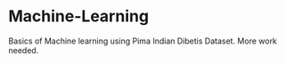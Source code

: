 # Machine-Learning


Basics of Machine learning using Pima Indian Dibetis Dataset. More work needed. 
